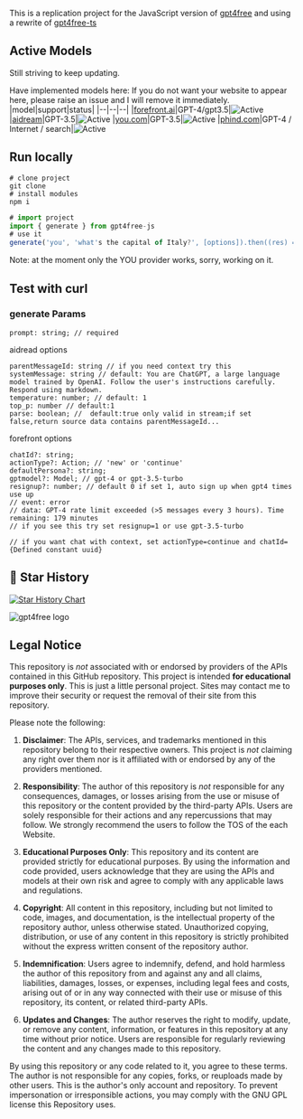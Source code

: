 This is a replication project for the JavaScript version of [gpt4free](https://github.com/xtekky/gpt4free) and using a rewrite of [gpt4free-ts](xiangsx/gpt4free-ts)

## Active Models

Still striving to keep updating.

Have implemented models here:
If you do not want your website to appear here, please raise an issue and I will remove it immediately.
|model|support|status|
|--|--|--|
|[forefront.ai](forefront.ai)|GPT-4/gpt3.5|![Active](https://img.shields.io/badge/Active-grey)
|[aidream](http://aidream.cloud)|GPT-3.5|![Active](https://img.shields.io/badge/Active-grey)
|[you.com](you.com)|GPT-3.5|![Active](https://img.shields.io/badge/Active-brightgreen)
|[phind.com](https://www.phind.com/)|GPT-4 / Internet / search|![Active](https://img.shields.io/badge/Active-grey)

## Run locally

```shell
# clone project
git clone
# install modules
npm i
```

```javascript
# import project
import { generate } from gpt4free-js
# use it
generate('you', 'what's the capital of Italy?', [options]).then((res) => console.log(res.text))
```

Note: at the moment only the YOU provider works, sorry, working on it.

## Test with curl

### generate Params

```
prompt: string; // required
```

aidread options

```
parentMessageId: string // if you need context try this
systemMessage: string // default: You are ChatGPT, a large language model trained by OpenAI. Follow the user's instructions carefully. Respond using markdown.
temperature: number; // default: 1
top_p: number // default:1
parse: boolean; //  default:true only valid in stream;if set false,return source data contains parentMessageId...
```

forefront options

```
chatId?: string;
actionType?: Action; // 'new' or 'continue'
defaultPersona?: string;
gptmodel?: Model; // gpt-4 or gpt-3.5-turbo
resignup?: number; // default 0 if set 1, auto sign up when gpt4 times use up
// event: error
// data: GPT-4 rate limit exceeded (>5 messages every 3 hours). Time remaining: 179 minutes
// if you see this try set resignup=1 or use gpt-3.5-turbo

// if you want chat with context, set actionType=continue and chatId={Defined constant uuid}
```

## 🌟 Star History

[![Star History Chart](https://api.star-history.com/svg?repos=thaon/gpt4free-js&type=Date)](https://star-history.com/#thaon/gpt4free-js&&type=Date)

<img alt="gpt4free logo" src="https://user-images.githubusercontent.com/98614666/233799515-1a7cb6a3-b17f-42c4-956d-8d2a0664466f.png">

## Legal Notice <a name="legal-notice"></a>

This repository is _not_ associated with or endorsed by providers of the APIs contained in this GitHub repository. This
project is intended **for educational purposes only**. This is just a little personal project. Sites may contact me to
improve their security or request the removal of their site from this repository.

Please note the following:

1. **Disclaimer**: The APIs, services, and trademarks mentioned in this repository belong to their respective owners.
   This project is _not_ claiming any right over them nor is it affiliated with or endorsed by any of the providers
   mentioned.

2. **Responsibility**: The author of this repository is _not_ responsible for any consequences, damages, or losses
   arising from the use or misuse of this repository or the content provided by the third-party APIs. Users are solely
   responsible for their actions and any repercussions that may follow. We strongly recommend the users to follow the
   TOS of the each Website.

3. **Educational Purposes Only**: This repository and its content are provided strictly for educational purposes. By
   using the information and code provided, users acknowledge that they are using the APIs and models at their own risk
   and agree to comply with any applicable laws and regulations.

4. **Copyright**: All content in this repository, including but not limited to code, images, and documentation, is the
   intellectual property of the repository author, unless otherwise stated. Unauthorized copying, distribution, or use
   of any content in this repository is strictly prohibited without the express written consent of the repository
   author.

5. **Indemnification**: Users agree to indemnify, defend, and hold harmless the author of this repository from and
   against any and all claims, liabilities, damages, losses, or expenses, including legal fees and costs, arising out of
   or in any way connected with their use or misuse of this repository, its content, or related third-party APIs.

6. **Updates and Changes**: The author reserves the right to modify, update, or remove any content, information, or
   features in this repository at any time without prior notice. Users are responsible for regularly reviewing the
   content and any changes made to this repository.

By using this repository or any code related to it, you agree to these terms. The author is not responsible for any
copies, forks, or reuploads made by other users. This is the author's only account and repository. To prevent
impersonation or irresponsible actions, you may comply with the GNU GPL license this Repository uses.
